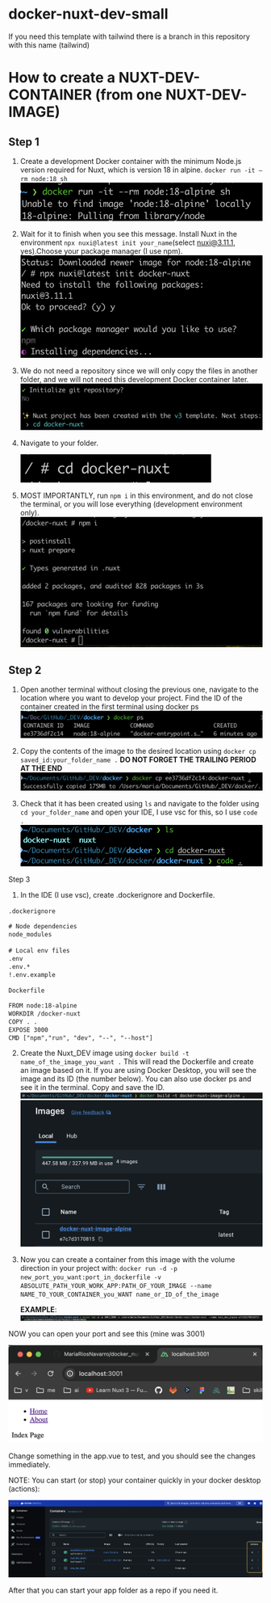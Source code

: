 # docker-nuxt-dev-small

If you need this template with tailwind there is a branch in this repository with this name (tailwind)

# How to create a NUXT-DEV-CONTAINER (from one NUXT-DEV-IMAGE)

## Step 1

1. Create a development Docker container with the minimum Node.js version required for Nuxt, which is version 18 in alpine.
   `docker run -it —rm node:18 sh`
   ![docker](/readme_assets/one1.png)

2. Wait for it to finish when you see this message. Install Nuxt in the environment `npx nuxi@latest init your_name`(select nuxi@3.11.1, yes).Choose your package manager (I use npm).
   ![docker](/readme_assets/one2.png)

3. We do not need a repository since we will only copy the files in another folder, and we will not need this development Docker container later.
   ![docker](/readme_assets/one3.png)

4. Navigate to your folder.

   ![docker](/readme_assets/one4.png)

5. MOST IMPORTANTLY, run `npm i` in this environment, and do not close the terminal, or you will lose everything (development environment only).
   ![docker](/readme_assets/one5.png)

## Step 2

1. Open another terminal without closing the previous one, navigate to the location where you want to develop your project. Find the ID of the container created in the first terminal using docker ps
   ![docker](/readme_assets/two1.png)

2. Copy the contents of the image to the desired location using `docker cp saved_id:your_folder_name .` **DO NOT FORGET THE TRAILING PERIOD AT THE END**
   ![docker](/readme_assets/two2.png)

3. Check that it has been created using `ls` and navigate to the folder using `cd your_folder_name` and open your IDE, I use vsc for this, so I use `code .`
   ![docker](/readme_assets/two3.png)

Step 3

1. In the IDE (I use vsc), create .dockerignore and Dockerfile.

`.dockerignore`

```
# Node dependencies
node_modules

# Local env files
.env
.env.*
!.env.example

```

`Dockerfile`

```
FROM node:18-alpine
WORKDIR /docker-nuxt
COPY . .
EXPOSE 3000
CMD ["npm","run", "dev", "--", "--host"]

```

2. Create the Nuxt_DEV image using `docker build -t name_of_the_image_you_want .`
   This will read the Dockerfile and create an image based on it. If you are using Docker Desktop, you will see the image and its ID (the number below). You can also use docker ps and see it in the terminal. Copy and save the ID.
   ![docker](/readme_assets/three1.png)
   ![docker](/readme_assets/three2.png)

3. Now you can create a container from this image with the volume direction in your project with:
   `docker run -d -p new_port_you_want:port_in_dockerfile -v ABSOLUTE_PATH_YOUR_WORK_APP:PATH_OF_YOUR_IMAGE --name NAME_TO_YOUR_CONTAINER_you_WANT name_or_ID_of_the_image`

   **EXAMPLE**:
   ![docker](/readme_assets/three3.png)

NOW you can open your port and see this (mine was 3001)

![docker](/readme_assets/three4.png)

Change something in the app.vue to test, and you should see the changes immediately.

NOTE: You can start (or stop) your container quickly in your docker desktop (actions):

![docker](/readme_assets/three5.png)

After that you can start your app folder as a repo if you need it.
